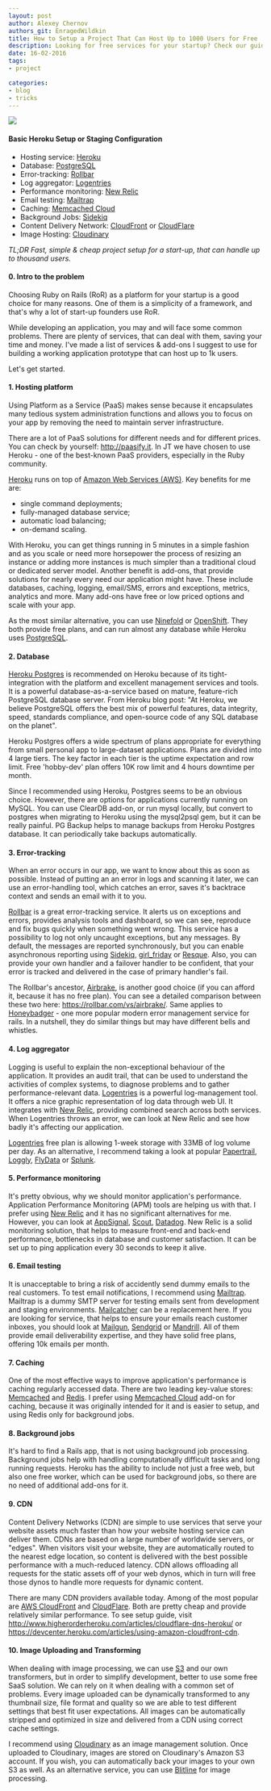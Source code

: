 ```yaml
---
layout: post
author: Alexey Chernov
authors_git: EnragedWildkin
title: How to Setup a Project That Can Host Up to 1000 Users for Free
description: Looking for free services for your startup? Check our guide about resources that allow to host up to 1000 users free of charge.
date: 16-02-2016
tags:
- project

categories:
- blog
- tricks
---
```

<img src="https://cloud.githubusercontent.com/assets/5908100/13076073/6e9b7f34-d4b8-11e5-993e-33167c8d4ead.jpg" class="left" style="margin-right: 1em;" />

#### Basic Heroku Setup or Staging Configuration

 - Hosting service: [Heroku](https://www.heroku.com) 
 - Database: [PostgreSQL](http://www.postgresql.org)
 - Error-tracking: [Rollbar](https://rollbar.com)
 - Log aggregator: [Logentries](https://logentries.com)
 - Performance monitoring: [New Relic](http://newrelic.com)
 - Email testing: [Mailtrap](https://mailtrap.io)
 - Caching: [Memcached Cloud](https://redislabs.com/memcached-cloud)
 - Background Jobs: [Sidekiq](http://sidekiq.org)
 - Content Delivery Network: [CloudFront](https://aws.amazon.com/cloudfront) or [CloudFlare](https://www.cloudflare.com)
 - Image Hosting: [Cloudinary](http://cloudinary.com)
 

*TL;DR Fast, simple & cheap project setup for a start-up, that can handle up to thousand users.*

<!--cut-->

#### 0. Intro to the problem

Choosing Ruby on Rails (RoR) as a platform for your startup is a good choice for many reasons. One of them is a simplicity of a framework, and that's why a lot of start-up founders use RoR.

While developing an application, you may and will face some common problems. There are plenty of services, that can deal with them, saving your time and money. I've made a list of services & add-ons I suggest to use for building a working application prototype that can host up to 1k users.

Let's get started.

#### 1. Hosting platform

Using Platform as a Service (PaaS) makes sense because it encapsulates many tedious system administration functions and allows you to focus on your app by removing the need to maintain server infrastructure.

There are a lot of PaaS solutions for different needs and for different prices. You can check by yourself: <http://paasify.it>. In JT we have chosen to use Heroku - one of the best-known PaaS providers, especially in the Ruby community.

[Heroku](https://www.heroku.com) runs on top of [Amazon Web Services (AWS)](https://aws.amazon.com). Key benefits for me are:

- single command deployments;
- fully-managed database service;
- automatic load balancing;
- on-demand scaling.

With Heroku, you can get things running in 5 minutes in a simple fashion and as you scale or need more horsepower the process of resizing an instance or adding more instances is much simpler than a traditional cloud or dedicated server model.
Another benefit is add-ons, that provide solutions for nearly every need our application might have. These include databases, caching, logging, email/SMS, errors and exceptions, metrics, analytics and more. Many add-ons have free or low priced options and scale with your app.

As the most similar alternative, you can use [Ninefold](https://ninefold.com) or [OpenShift](https://www.openshift.com). They both provide free plans, and can run almost any database while Heroku uses [PostgreSQL](http://www.postgresql.org).

#### 2. Database

[Heroku Postgres](https://www.heroku.com/postgres) is recommended on Heroku because of its tight-integration with the platform and excellent management services and tools. It is a powerful database-as-a-service based on mature, feature-rich PostgreSQL database server. From Heroku blog post: "At Heroku, we believe PostgreSQL offers the best mix of powerful features, data integrity, speed, standards compliance, and open-source code of any SQL database on the planet".

Heroku Postgres offers a wide spectrum of plans appropriate for everything from small personal app to large-dataset applications. Plans are divided into 4 large tiers. The key factor in each tier is the uptime expectation and row limit. Free 'hobby-dev' plan offers 10K row limit and 4 hours downtime per month.

Since I recommended using Heroku, Postgres seems to be an obvious choice. However, there are options for applications currently running on MySQL. You can use ClearDB add-on, or run mysql locally, but convert to postgres when migrating to Heroku using the mysql2psql gem, but it can be really painful.
PG Backup helps to manage backups from Heroku Postgres database. It can periodically take backups automatically.

#### 3. Error-tracking
When an error occurs in our app, we want to know about this as soon as possible. Instead of putting an an error in logs and scanning it later, we can use an error-handling tool, which catches an error, saves it's backtrace context and sends an email with it to you.

[Rollbar](https://rollbar.com) is a great error-tracking service. It alerts us on exceptions and errors, provides analysis tools and dashboard, so we can see, reproduce and fix bugs quickly when something went wrong. This service has a possibility to log not only uncaught exceptions, but any messages. By default, the messages are reported synchronously, but you can enable asynchronous reporting using [Sidekiq](http://sidekiq.org), [girl_friday](https://github.com/mperham/girl_friday) or [Resque](https://github.com/resque/resque). Also, you can provide your own handler and a failover handler to be confident, that your error is tracked and delivered in the case of primary handler's fail.

The Rollbar's ancestor, [Airbrake](https://airbrake.io), is another good choice (if you can afford it, because it has no free plan). You can see a detailed comparison between these two here: <https://rollbar.com/vs/airbrake/>. Same applies to [Honeybadger](https://www.honeybadger.io) - one more popular modern error management service for rails. In a nutshell, they do similar things but may have different bells and whistles.

#### 4. Log aggregator

Logging is useful to explain the non-exceptional behaviour of the application. It provides an audit trail, that can be used to understand the activities of complex systems, to diagnose problems and to gather performance-relevant data.
[Logentries](https://logentries.com) is a powerful log-management tool. It offers a nice graphic representation of log data through web UI. It integrates with [New Relic](http://newrelic.com), providing combined search across both services. When Logentries throws an error, we can look at New Relic and see how badly it's affecting our application.

[Logentries](https://logentries.com) free plan is allowing 1-week storage with 33MB of log volume per day. As an alternative, I recommend taking a look at popular [Papertrail](https://papertrailapp.com), [Loggly](https://www.loggly.com), [FlyData](https://www.flydata.com/) or [Splunk](http://www.splunk.com).

#### 5. Performance monitoring

It's pretty obvious, why we should monitor application's performance. Application Performance Monitoring (APM) tools are helping us with that. I prefer using [New Relic](newrelic.com) and it has no significant alternatives for me. However, you can look at [AppSignal](https://appsignal.com), [Scout](https://scoutapp.com/plugin_urls/181-ruby-on-rails-monitoring), [Datadog](https://www.datadoghq.com).
New Relic is a solid monitoring solution, that helps to measure front-end and back-end performance, bottlenecks in database and customer satisfaction. It can be set up to ping application every 30 seconds to keep it alive.

#### 6. Email testing

It is unacceptable to bring a risk of accidently send dummy emails to the real customers. To test email notifications, I recommend using [Mailtrap](https://mailtrap.io).
Mailtrap is a dummy SMTP server for testing emails sent from development and staging environments. [Mailcatcher](mailcatcher.me) can be a replacement here.
If you are looking for service, that helps to ensure your emails reach customer inboxes, you should look at [Mailgun](https://www.mailgun.com), [Sendgrid](www.sendgrid.com) or [Mandrill](https://www.mandrill.com). All of them provide email deliverability expertise, and they have solid free plans, offering 10k emails per month.

#### 7. Caching

One of the most effective ways to improve application's performance is caching regularly accessed data.
There are two leading key-value stores: [Memcached](memcached.org) and [Redis](http://redis.io). I prefer using [Memcached Cloud](https://redislabs.com/memcached-cloud) add-on for caching, because it was originally intended for it and is easier to setup, and using Redis only for background jobs.

#### 8. Background jobs

It's hard to find a Rails app, that is not using background job processing. Background jobs help with handling computationally difficult tasks and long running requests.
Heroku has the ability to include not just a free web, but also one free worker, which can be used for background jobs, so there are no need of additional add-ons for it.

#### 9. CDN

Content Delivery Networks (CDN) are simple to use services that serve your website assets much faster than how your website hosting service can deliver them. CDNs are based on a large number of worldwide servers, or "edges". When visitors visit your website, they are automatically routed to the nearest edge location, so content is delivered with the best possible performance with a much-reduced latency. CDN allows offloading all requests for the static assets off of your web dynos, which in turn will free those dynos to handle more requests for dynamic content.

There are many CDN providers available today. Among of the most popular are [AWS CloudFront](https://aws.amazon.com/cloudfront) and [CloudFlare](https://www.cloudflare.com). Both are pretty cheap and provide relatively similar performance.
To see setup guide, visit <http://www.higherorderheroku.com/articles/cloudflare-dns-heroku/> or <https://devcenter.heroku.com/articles/using-amazon-cloudfront-cdn>.

#### 10. Image Uploading and Transforming 

When dealing with image processing, we can use [S3](https://aws.amazon.com/s3) and our own transformers, but in order to simplify development, better to use some free SaaS solution. We can rely on it when dealing with a common set of problems. Every image uploaded can be dynamically transformed to any thumbnail size, file format and quality so we are able to test different settings that best fit user expectations. All images can be automatically stripped and optimized in size and delivered from a CDN using correct cache settings.

I recommend using [Cloudinary](cloudinary.com) as an image management solution. Once uploaded to Cloudinary, images are stored on Cloudinary's Amazon S3 account. If you wish, you can automatically back your images to your own S3 as well.
As an alternative service, you can use [Blitline](https://www.blitline.com) for image processing.







